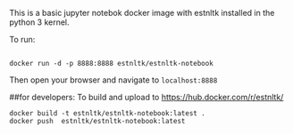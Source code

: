 
This is a basic jupyter notebok docker image with estnltk installed in the python 3 kernel.

To run:

```

docker run -d -p 8888:8888 estnltk/estnltk-notebook
```
Then open your browser and navigate to `localhost:8888`


##for developers:
To build and upload to https://hub.docker.com/r/estnltk/
```
docker build -t estnltk/estnltk-notebook:latest .
docker push  estnltk/estnltk-notebook:latest
```
